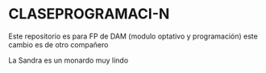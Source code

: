# CLASEPROGRAMACI-N

Este repositorio es para FP de DAM (modulo optativo y programación)
este cambio es de otro compañero

La Sandra es un monardo muy lindo

